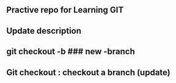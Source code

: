 ## Practive repo for Learning GIT ##

## Update description ##

## git checkout -b ### new -branch

## Git checkout : checkout a branch (update)
